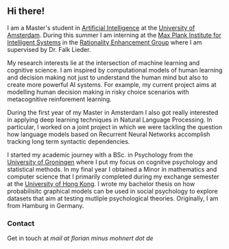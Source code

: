 ## Hi there!

I am a Master's student in [Artificial Intelligence](http://gss.uva.nl/content/masters/artificial-intelligence/artificial-intelligence.html/) at the [University of Amsterdam](http://www.uva.nl/en/home). During this summer I am interning at the [Max Plank Institute for Intelligent Systems](https://www.is.mpg.de/) in the [Rationality Enhancement Group](https://sites.google.com/site/falklieder/) where I am supervised by Dr. Falk Lieder. 

My research interests lie at the intersection of machine learning and cognitive science. I am inspired by computational models of human learning and decision making not just to understand the human mind but also to create more powerful AI systems. For example, my current project aims at modelling human decision making in risky choice scenarios with metacognitive reinforement learning.

During the first year of my Master in Amsterdam I also got really interested in applying deep learning techniques in Natural Language Processing. In particular, I worked on a joint project in which we were tackling the question how language models based on Recurrent Neural Networks accomplish tracking long term syntactic dependencies.

I started my academic journey with a BSc. in Psychology from the [University of Groningen](https://www.rug.nl/?lang=en) where I put my focus on cognitve psychology and statistical methods. In my final year I obtained a Minor in mathematics and computer science that I primarily completed during my exchange semester at the [University of Hong Kong](https://www.hku.hk/). I wrote my bachelor thesis on how probabilisitc graphical models can be used in social psychology to explore datasets that aim at testing mutliple psychological theories. Originally, I am from Hamburg in Germany.



### Contact

Get in touch at _mail at florian minus mohnert dot de_ 
